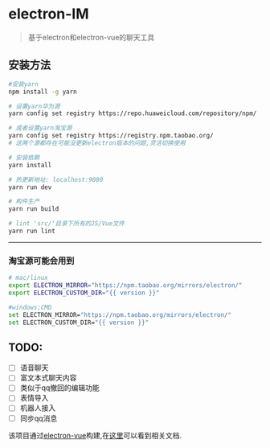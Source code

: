 # electron-IM

> 基于electron和electron-vue的聊天工具

## 安装方法

``` bash
#安装yarn
npm install -g yarn

# 设置yarn华为源
yarn config set registry https://repo.huaweicloud.com/repository/npm/

# 或者设置yarn淘宝源
yarn config set registry https://registry.npm.taobao.org/
# 这两个源都存在可能没更新electron版本的问题,灵活切换使用 

# 安装依赖
yarn install

# 热更新地址: localhost:9080
yarn run dev

# 构件生产
yarn run build

# lint 'src/'目录下所有的JS/Vue文件
yarn run lint

```

---

### 淘宝源可能会用到

```bash
# mac/linux
export ELECTRON_MIRROR="https://npm.taobao.org/mirrors/electron/"
export ELECTRON_CUSTOM_DIR="{{ version }}"

#windows:CMD
set ELECTRON_MIRROR="https://npm.taobao.org/mirrors/electron/"
set ELECTRON_CUSTOM_DIR="{{ version }}"
```

## TODO:
- [ ] 语音聊天
- [ ] 富文本式聊天内容
- [ ] 类似于qq撤回的编辑功能
- [ ] 表情导入
- [ ] 机器人接入
- [ ] 同步qq消息

该项目通过[electron-vue](https://github.com/SimulatedGREG/electron-vue)构建,在[这里](https://simulatedgreg.gitbooks.io/electron-vue/content/index.html)可以看到相关文档.
